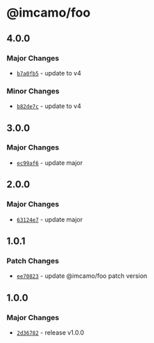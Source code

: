 # @imcamo/foo

## 4.0.0

### Major Changes

- [`b7a0fb5`](https://github.com/imcamo/circular-dependency-package/commit/b7a0fb5e2c847329e42bb2e78256b2cd518a5606) - update to v4

### Minor Changes

- [`b82de7c`](https://github.com/imcamo/circular-dependency-package/commit/b82de7c46b06935355069429ca07d8971c087ea0) - update to v4

## 3.0.0

### Major Changes

- [`ec99af6`](https://github.com/imcamo/circular-dependency-package/commit/ec99af624c76863d4e5d2fbbb10ad304b1523dcf) - update major

## 2.0.0

### Major Changes

- [`63124e7`](https://github.com/imcamo/circular-dependency-package/commit/63124e7c28e7b5bd5d5a29e18695de8a99f69288) - update major

## 1.0.1

### Patch Changes

- [`ee70823`](https://github.com/imcamo/circular-dependency-package/commit/ee70823732ea3f88df50cb3d3b4cfabb8081b1aa) - update @imcamo/foo patch version

## 1.0.0

### Major Changes

- [`2d36782`](https://github.com/imcamo/circular-dependency-package/commit/2d3678241073c22ab58f239902c4734c127947a7) - release v1.0.0
